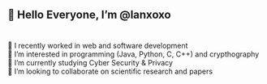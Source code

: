 ## 👋 Hello Everyone, I’m @lanxoxo
# 
🔭 I recently worked in web and software development\
👀 I’m interested in programming (Java, Python, C, C++) and crypthography\
🌱 I’m currently studying Cyber Security & Privacy\
💞️ I’m looking to collaborate on scientific research and papers

<!---
lanxoxo/lanxoxo is a ✨ special ✨ repository because its `README.md` (this file) appears on your GitHub profile.
You can click the Preview link to take a look at your changes.
--->
